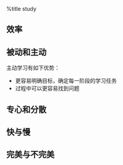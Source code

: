 %title study

## 效率

## 被动和主动

主动学习有如下优势：
* 更容易明确目标，确定每一阶段的学习任务
* 过程中可以更容易找到问题

## 专心和分散

## 快与慢

## 完美与不完美
